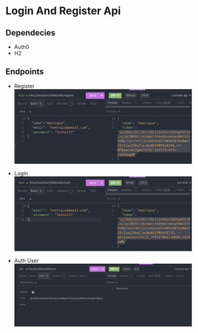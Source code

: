 # Login And Register Api

## Dependecies
*   Auth0
* H2 

## Endpoints
* Register
![img_1.png](img_1.png)

* Login
![img.png](img.png)

* Auth User
![img_2.png](img_2.png)